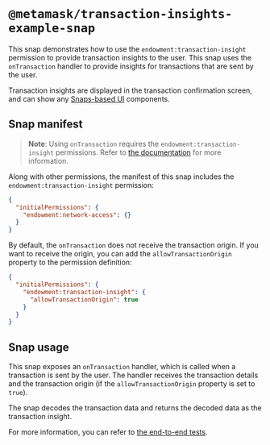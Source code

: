 # `@metamask/transaction-insights-example-snap`

This snap demonstrates how to use the `endowment:transaction-insight` permission
to provide transaction insights to the user. This snap uses the `onTransaction`
handler to provide insights for transactions that are sent by the user.

Transaction insights are displayed in the transaction confirmation screen, and
can show any [Snaps-based UI](../../../snaps-sdk) components.

## Snap manifest

> **Note**: Using `onTransaction` requires the `endowment:transaction-insight`
> permissions. Refer to [the documentation](https://docs.metamask.io/snaps/reference/permissions/#endowmenttransaction-insight)
> for more information.

Along with other permissions, the manifest of this snap includes the
`endowment:transaction-insight` permission:

```json
{
  "initialPermissions": {
    "endowment:network-access": {}
  }
}
```

By default, the `onTransaction` does not receive the transaction origin. If you
want to receive the origin, you can add the `allowTransactionOrigin` property to
the permission definition:

```json
{
  "initialPermissions": {
    "endowment:transaction-insight": {
      "allowTransactionOrigin": true
    }
  }
}
```

## Snap usage

This snap exposes an `onTransaction` handler, which is called when a transaction
is sent by the user. The handler receives the transaction details and the
transaction origin (if the `allowTransactionOrigin` property is set to `true`).

The snap decodes the transaction data and returns the decoded data as the
transaction insight.

For more information, you can refer to
[the end-to-end tests](./src/index.test.ts).
